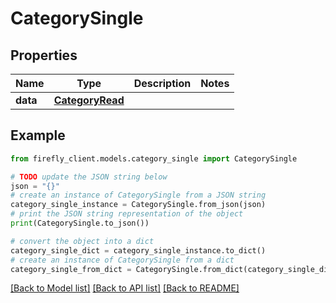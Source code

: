 # CategorySingle


## Properties

Name | Type | Description | Notes
------------ | ------------- | ------------- | -------------
**data** | [**CategoryRead**](CategoryRead.md) |  | 

## Example

```python
from firefly_client.models.category_single import CategorySingle

# TODO update the JSON string below
json = "{}"
# create an instance of CategorySingle from a JSON string
category_single_instance = CategorySingle.from_json(json)
# print the JSON string representation of the object
print(CategorySingle.to_json())

# convert the object into a dict
category_single_dict = category_single_instance.to_dict()
# create an instance of CategorySingle from a dict
category_single_from_dict = CategorySingle.from_dict(category_single_dict)
```
[[Back to Model list]](../README.md#documentation-for-models) [[Back to API list]](../README.md#documentation-for-api-endpoints) [[Back to README]](../README.md)


